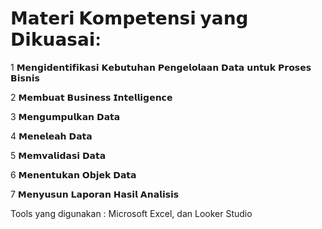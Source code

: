 # 𝗠𝗮𝘁𝗲𝗿𝗶 𝗞𝗼𝗺𝗽𝗲𝘁𝗲𝗻𝘀𝗶 𝘆𝗮𝗻𝗴 𝗗𝗶𝗸𝘂𝗮𝘀𝗮𝗶:
1️ 𝗠𝗲𝗻𝗴𝗶𝗱𝗲𝗻𝘁𝗶𝗳𝗶𝗸𝗮𝘀𝗶 𝗞𝗲𝗯𝘂𝘁𝘂𝗵𝗮𝗻 𝗣𝗲𝗻𝗴𝗲𝗹𝗼𝗹𝗮𝗮𝗻 𝗗𝗮𝘁𝗮 𝘂𝗻𝘁𝘂𝗸 𝗣𝗿𝗼𝘀𝗲𝘀 𝗕𝗶𝘀𝗻𝗶𝘀

2️ 𝗠𝗲𝗺𝗯𝘂𝗮𝘁 𝗕𝘂𝘀𝗶𝗻𝗲𝘀𝘀 𝗜𝗻𝘁𝗲𝗹𝗹𝗶𝗴𝗲𝗻𝗰𝗲

3️ 𝗠𝗲𝗻𝗴𝘂𝗺𝗽𝘂𝗹𝗸𝗮𝗻 𝗗𝗮𝘁𝗮

4️ 𝗠𝗲𝗻𝗲𝗹𝗲𝗮𝗵 𝗗𝗮𝘁𝗮

5️ 𝗠𝗲𝗺𝘃𝗮𝗹𝗶𝗱𝗮𝘀𝗶 𝗗𝗮𝘁𝗮

6️ 𝗠𝗲𝗻𝗲𝗻𝘁𝘂𝗸𝗮𝗻 𝗢𝗯𝗷𝗲𝗸 𝗗𝗮𝘁𝗮

7️ 𝗠𝗲𝗻𝘆𝘂𝘀𝘂𝗻 𝗟𝗮𝗽𝗼𝗿𝗮𝗻 𝗛𝗮𝘀𝗶𝗹 𝗔𝗻𝗮𝗹𝗶𝘀𝗶𝘀

Tools yang digunakan : Microsoft Excel, dan Looker Studio
